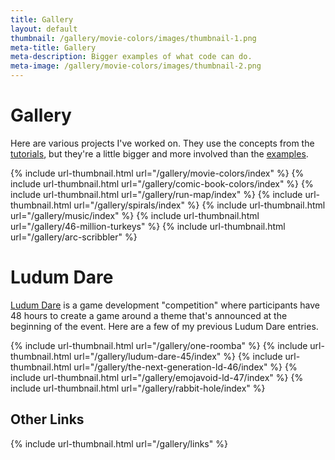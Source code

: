 ```yaml
---
title: Gallery
layout: default
thumbnail: /gallery/movie-colors/images/thumbnail-1.png
meta-title: Gallery
meta-description: Bigger examples of what code can do.
meta-image: /gallery/movie-colors/images/thumbnail-2.png
---
```


# Gallery

Here are various projects I've worked on. They use the concepts from the [tutorials](/tutorials), but they're a little bigger and more involved than the [examples](/examples).

{% include url-thumbnail.html url="/gallery/movie-colors/index" %}
{% include url-thumbnail.html url="/gallery/comic-book-colors/index" %}
{% include url-thumbnail.html url="/gallery/run-map/index" %}
{% include url-thumbnail.html url="/gallery/spirals/index" %}
{% include url-thumbnail.html url="/gallery/music/index" %}
{% include url-thumbnail.html url="/gallery/46-million-turkeys" %}
{% include url-thumbnail.html url="/gallery/arc-scribbler" %}

# Ludum Dare

[Ludum Dare](https://ldjam.com/) is a game development "competition" where participants have 48 hours to create a game around a theme that's announced at the beginning of the event. Here are a few of my previous Ludum Dare entries.

{% include url-thumbnail.html url="/gallery/one-roomba" %}
{% include url-thumbnail.html url="/gallery/ludum-dare-45/index" %}
{% include url-thumbnail.html url="/gallery/the-next-generation-ld-46/index" %}
{% include url-thumbnail.html url="/gallery/emojavoid-ld-47/index" %}
{% include url-thumbnail.html url="/gallery/rabbit-hole/index" %}

## Other Links

{% include url-thumbnail.html url="/gallery/links" %}
